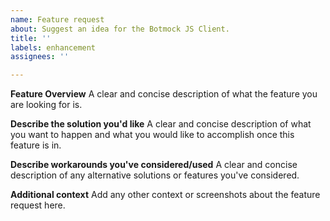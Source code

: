```yaml
---
name: Feature request
about: Suggest an idea for the Botmock JS Client.
title: ''
labels: enhancement
assignees: ''

---
```


**Feature Overview**
A clear and concise description of what the feature you are looking for is.

**Describe the solution you'd like**
A clear and concise description of what you want to happen and what you would like to accomplish once this feature is in.

**Describe workarounds you've considered/used**
A clear and concise description of any alternative solutions or features you've considered.

**Additional context**
Add any other context or screenshots about the feature request here.
